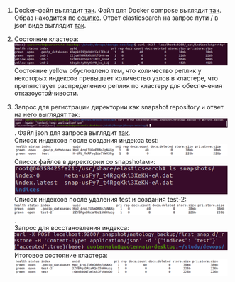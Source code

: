 1. Docker-файл выглядит [так](Dockerfile). Файл для Docker compose выглядит [так](elasticsearch.yml). Образ находится по [ссылке](https://hub.docker.com/repository/docker/quotermain/elastic-netology). Ответ elasticsearch на запрос пути / в json виде выглядит [так](output.json).   

2. Состояние кластера:   
![](screenshots/cluster_state.png)   
Состояние yellow обусловлено тем, что количество реплик у некоторых индексов превышает количество узлов в кластере, что препятствует распределению реплик по кластеру для обеспечения отказоустойчивости.   

3. Запрос для регистрации директории как snapshot repository и ответ на него выглядят так:   
![](screenshots/create_backup_repo.png). Файл json для запроса выглядит [так](create_backup.json).   
Список индексов после создания индекса test:   
![](screenshots/indexes_after_test_creation.png)   
Список файлов в директории со snapshotами:   
![](screenshots/first_snap.png)   
Список индексов после удаления test и создания test-2:   
![](screenshots/test_2_index.png).   
Запрос для восстановления индекса:   
![](screenshots/index_restored.png)   
Итоговое состояние кластера:   
![](screenshots/list_of_indices.png)
